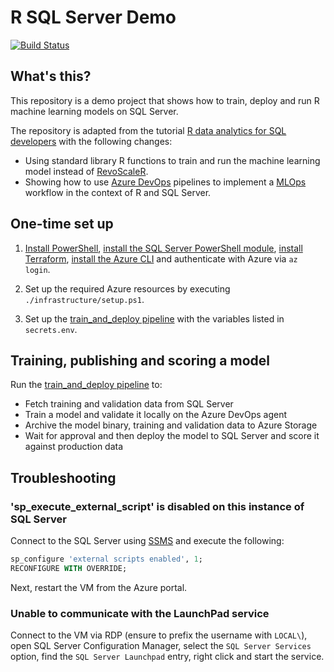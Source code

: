 # R SQL Server Demo

[![Build Status](https://clewolff.visualstudio.com/r-sql-server-demo/_apis/build/status/code_quality?branchName=master)](https://clewolff.visualstudio.com/r-sql-server-demo/_build/latest?definitionId=9&branchName=master)

## What's this?

This repository is a demo project that shows how to train, deploy and run R machine learning models on SQL Server.

The repository is adapted from the tutorial [R data analytics for SQL developers](https://docs.microsoft.com/en-us/sql/machine-learning/tutorials/sqldev-in-database-r-for-sql-developers) with the following changes:

- Using standard library R functions to train and run the machine learning model instead of [RevoScaleR](https://docs.microsoft.com/en-us/machine-learning-server/r-reference/revoscaler/revoscaler).
- Showing how to use [Azure DevOps](https://azure.microsoft.com/en-us/services/devops/pipelines/) pipelines to implement a [MLOps](https://azure.microsoft.com/en-us/services/machine-learning/mlops/) workflow in the context of R and SQL Server.

## One-time set up

1) [Install PowerShell](https://docs.microsoft.com/en-us/powershell/scripting/install/installing-powershell), [install the SQL Server PowerShell module](https://docs.microsoft.com/en-us/sql/powershell/download-sql-server-ps-module?view=sql-server-ver15), [install Terraform](https://www.terraform.io/downloads.html), [install the Azure CLI](https://docs.microsoft.com/en-us/cli/azure/install-azure-cli) and authenticate with Azure via `az login`.

2) Set up the required Azure resources by executing `./infrastructure/setup.ps1`.

3) Set up the [train_and_deploy pipeline](./pipelines/train_model.yml) with the variables listed in `secrets.env`.

## Training, publishing and scoring a model

Run the [train_and_deploy pipeline](https://clewolff.visualstudio.com/r-sql-server-demo/_build/latest?definitionId=8&branchName=master) to:

- Fetch training and validation data from SQL Server
- Train a model and validate it locally on the Azure DevOps agent
- Archive the model binary, training and validation data to Azure Storage
- Wait for approval and then deploy the model to SQL Server and score it against production data

## Troubleshooting

### 'sp_execute_external_script' is disabled on this instance of SQL Server

Connect to the SQL Server using [SSMS](https://docs.microsoft.com/en-us/sql/ssms/download-sql-server-management-studio-ssms) and execute the following:

```sql
sp_configure 'external scripts enabled', 1;
RECONFIGURE WITH OVERRIDE;
```

Next, restart the VM from the Azure portal.

### Unable to communicate with the LaunchPad service

Connect to the VM via RDP (ensure to prefix the username with `LOCAL\`), open SQL Server Configuration Manager, select the `SQL Server Services` option, find the `SQL Server Launchpad` entry, right click and start the service.
